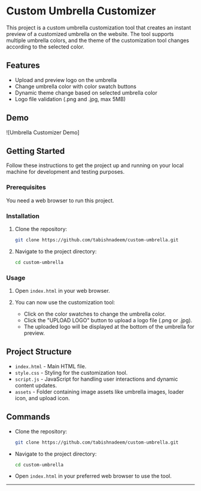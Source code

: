 # Custom Umbrella Customizer

This project is a custom umbrella customization tool that creates an instant preview of a customized umbrella on the website. The tool supports multiple umbrella colors, and the theme of the customization tool changes according to the selected color.

## Features

- Upload and preview logo on the umbrella
- Change umbrella color with color swatch buttons
- Dynamic theme change based on selected umbrella color
- Logo file validation (.png and .jpg, max 5MB)

## Demo

![Umbrella Customizer Demo]

## Getting Started

Follow these instructions to get the project up and running on your local machine for development and testing purposes.

### Prerequisites

You need a web browser to run this project.

### Installation

1. Clone the repository:
    ```bash
    git clone https://github.com/tabishnadeem/custom-umbrella.git
    ```
2. Navigate to the project directory:
    ```bash
    cd custom-umbrella
    ```

### Usage

1. Open `index.html` in your web browser.

2. You can now use the customization tool:
    - Click on the color swatches to change the umbrella color.
    - Click the "UPLOAD LOGO" button to upload a logo file (.png or .jpg).
    - The uploaded logo will be displayed at the bottom of the umbrella for preview.

## Project Structure

- `index.html` - Main HTML file.
- `style.css` - Styling for the customization tool.
- `script.js` - JavaScript for handling user interactions and dynamic content updates.
- `assets` - Folder containing image assets like umbrella images, loader icon, and upload icon.

## Commands

- Clone the repository:
    ```bash
    git clone https://github.com/tabishnadeem/custom-umbrella.git
    ```

- Navigate to the project directory:
    ```bash
    cd custom-umbrella
    ```

- Open `index.html` in your preferred web browser to use the tool.

---
